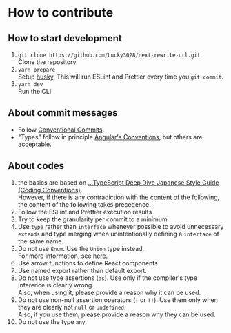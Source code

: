 # How to contribute

## How to start development

1. `git clone https://github.com/Lucky3028/next-rewrite-url.git`  
Clone the repository.
1. `yarn prepare`  
Setup [husky](https://github.com/typicode/husky). This will run ESLint and Prettier every time you `git commit`.
1. `yarn dev`  
Run the CLI.

## About commit messages

* Follow [Conventional Commits](https://www.conventionalcommits.org/ja/v1.0.0/).
* "Types" follow in principle [Angular's Conventions](https://github.com/angular/angular/blob/22b96b9/CONTRIBUTING.md#type), but others are acceptable.

## About codes

1. the basics are based on [...TypeScript Deep Dive Japanese Style Guide (Coding Conventions)](https://typescript-jp.gitbook.io/deep-dive/styleguide).  
However, if there is any contradiction with the content of the following, the content of the following takes precedence.
1. Follow the ESLint and Prettier execution results
1. Try to keep the granularity per commit to a minimum
1. Use `type` rather than `interface` whenever possible to avoid unnecessary `extends` and type merging when unintentionally defining a `interface` of the same name.
1. Do not use `Enum`. Use the `Union` type instead.  
For more information, see [here](https://typescriptbook.jp/reference/values-types-variables/enum/enum-problems-and-alternatives-to-enums).
1. Use arrow functions to define React components.
1. Use named export rather than default export.
1. Do not use type assertions (`as`). Use only if the compiler's type inference is clearly wrong.  
Also, when using it, please provide a reason why it can be used.
1. Do not use non-null assertion operators (`!` or `!!`). Use them only when they are clearly not `null` or `undefined`.  
Also, if you use them, please provide a reason why they can be used.
1. Do not use the type `any`.

